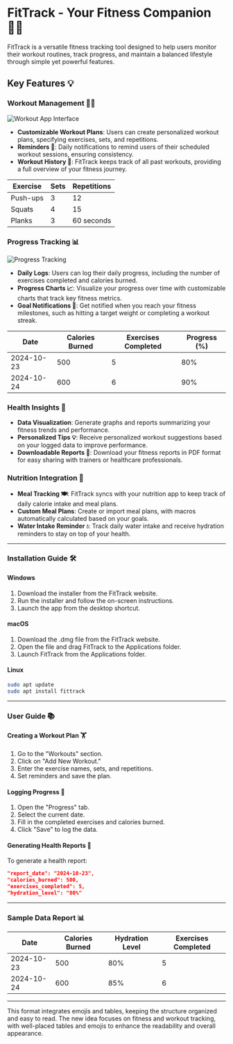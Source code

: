 # FitTrack - Your Fitness Companion 🏋️‍♂️

FitTrack is a versatile fitness tracking tool designed to help users monitor their workout routines, track progress, and maintain a balanced lifestyle through simple yet powerful features.

## Key Features 💡

### Workout Management 🏃‍♀️
![Workout App Interface](https://i.imgur.com/6LyUzn2.png)
- **Customizable Workout Plans**: Users can create personalized workout plans, specifying exercises, sets, and repetitions.
- **Reminders 🔔**: Daily notifications to remind users of their scheduled workout sessions, ensuring consistency.
- **Workout History 📅**: FitTrack keeps track of all past workouts, providing a full overview of your fitness journey.

| Exercise          | Sets | Repetitions |
|-------------------|------|-------------|
| Push-ups          | 3    | 12          |
| Squats            | 4    | 15          |
| Planks            | 3    | 60 seconds  |

### Progress Tracking 📊
![Progress Tracking](https://i.imgur.com/3rmYGnd.png)
- **Daily Logs**: Users can log their daily progress, including the number of exercises completed and calories burned.
- **Progress Charts 📈**: Visualize your progress over time with customizable charts that track key fitness metrics.
- **Goal Notifications 🎯**: Get notified when you reach your fitness milestones, such as hitting a target weight or completing a workout streak.

| Date       | Calories Burned | Exercises Completed | Progress (%) |
|------------|-----------------|---------------------|--------------|
| 2024-10-23 | 500             | 5                   | 80%          |
| 2024-10-24 | 600             | 6                   | 90%          |

### Health Insights 🧠
- **Data Visualization**: Generate graphs and reports summarizing your fitness trends and performance.
- **Personalized Tips 💡**: Receive personalized workout suggestions based on your logged data to improve performance.
- **Downloadable Reports 📝**: Download your fitness reports in PDF format for easy sharing with trainers or healthcare professionals.

### Nutrition Integration 🥗
- **Meal Tracking 🍽️**: FitTrack syncs with your nutrition app to keep track of daily calorie intake and meal plans.
- **Custom Meal Plans**: Create or import meal plans, with macros automatically calculated based on your goals.
- **Water Intake Reminder 💧**: Track daily water intake and receive hydration reminders to stay on top of your health.

---

### Installation Guide 🛠️

#### Windows
1. Download the installer from the FitTrack website.
2. Run the installer and follow the on-screen instructions.
3. Launch the app from the desktop shortcut.

#### macOS
1. Download the .dmg file from the FitTrack website.
2. Open the file and drag FitTrack to the Applications folder.
3. Launch FitTrack from the Applications folder.

#### Linux
```bash
sudo apt update
sudo apt install fittrack
```

---

### User Guide 📚

#### Creating a Workout Plan 🏋️
1. Go to the "Workouts" section.
2. Click on "Add New Workout."
3. Enter the exercise names, sets, and repetitions.
4. Set reminders and save the plan.

#### Logging Progress 📅
1. Open the "Progress" tab.
2. Select the current date.
3. Fill in the completed exercises and calories burned.
4. Click "Save" to log the data.

#### Generating Health Reports 📄
To generate a health report:
```json
"report_date": "2024-10-23",
"calories_burned": 500,
"exercises_completed": 5,
"hydration_level": "80%"
```

---

### Sample Data Report 📊

| Date       | Calories Burned | Hydration Level | Exercises Completed |
|------------|-----------------|-----------------|---------------------|
| 2024-10-23 | 500             | 80%             | 5                   |
| 2024-10-24 | 600             | 85%             | 6                   |

---

This format integrates emojis and tables, keeping the structure organized and easy to read. The new idea focuses on fitness and workout tracking, with well-placed tables and emojis to enhance the readability and overall appearance.
<!--stackedit_data:
eyJoaXN0b3J5IjpbNDg0MTMyNTA5LDM4NTk1MzkxNiwtMTU4MD
U1NzgwLC0zNDgwNzQyOTYsOTQ4MTIzNjEwLC04OTExNTY3MzFd
fQ==
-->
